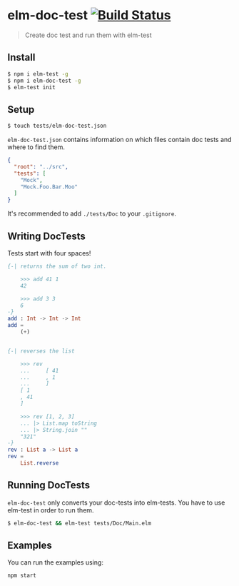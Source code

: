 elm-doc-test [![Build Status](https://travis-ci.org/stoeffel/elm-doc-test.svg?branch=master)](https://travis-ci.org/stoeffel/elm-doc-test)
============

> Create doc test and run them with elm-test



Install
-------

```bash
$ npm i elm-test -g
$ npm i elm-doc-test -g
$ elm-test init
```

Setup
-----

```bash
$ touch tests/elm-doc-test.json
```

`elm-doc-test.json` contains information on which files contain doc tests and where to find them.

```json
{
  "root": "../src",
  "tests": [
    "Mock",
    "Mock.Foo.Bar.Moo"
  ]
}
```

It's recommended to add `./tests/Doc` to your `.gitignore`.

Writing DocTests
----------------

Tests start with four spaces!

```elm
{-| returns the sum of two int.

    >>> add 41 1
    42

    >>> add 3 3
    6
-}
add : Int -> Int -> Int
add =
    (+)


{-| reverses the list

    >>> rev
    ...     [ 41
    ...     , 1
    ...     ]
    [ 1
    , 41
    ]

    >>> rev [1, 2, 3]
    ... |> List.map toString
    ... |> String.join ""
    "321"
-}
rev : List a -> List a
rev =
    List.reverse
```

Running DocTests
----------------

`elm-doc-test` only converts your doc-tests into elm-tests.
You have to use elm-test in order to run them.

```bash
$ elm-doc-test && elm-test tests/Doc/Main.elm
```

Examples
--------

You can run the examples using:

`npm start`
